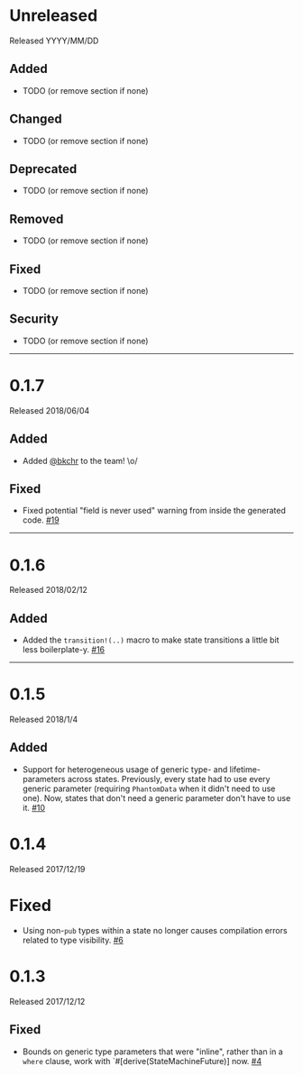# Unreleased

Released YYYY/MM/DD

## Added

* TODO (or remove section if none)

## Changed

* TODO (or remove section if none)

## Deprecated

* TODO (or remove section if none)

## Removed

* TODO (or remove section if none)

## Fixed

* TODO (or remove section if none)

## Security

* TODO (or remove section if none)

--------------------------------------------------------------------------------

# 0.1.7

Released 2018/06/04

## Added

* Added [@bkchr][] to the team! \o/

## Fixed

* Fixed potential "field is never used" warning from inside the generated code. [#19][]

[#19]: https://github.com/fitzgen/state_machine_future/pull/19
[@bkchr]: https://github.com/bkchr

--------------------------------------------------------------------------------

# 0.1.6

Released 2018/02/12

## Added

* Added the `transition!(..)` macro to make state transitions a little bit less
  boilerplate-y. [#16][]

[#16]: https://github.com/fitzgen/state_machine_future/pull/16

--------------------------------------------------------------------------------

# 0.1.5

Released 2018/1/4

## Added

* Support for heterogeneous usage of generic type- and lifetime-parameters
  across states. Previously, every state had to use every generic parameter
  (requiring `PhantomData` when it didn't need to use one). Now, states that
  don't need a generic parameter don't have to use it. [#10][]

[#10]: https://github.com/fitzgen/state_machine_future/pull/10

# 0.1.4

Released 2017/12/19

# Fixed

* Using non-`pub` types within a state no longer causes compilation errors
  related to type visibility. [#6][]

[#6]: https://github.com/fitzgen/state_machine_future/issues/6

# 0.1.3

Released 2017/12/12

## Fixed

* Bounds on generic type parameters that were "inline", rather than in a `where`
  clause, work with `#[derive(StateMachineFuture)] now. [#4][]

[#4]: https://github.com/fitzgen/state_machine_future/pull/4
